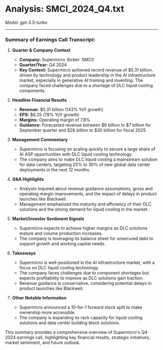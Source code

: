 # Analysis: SMCI_2024_Q4.txt

*Model: gpt-3.5-turbo*

---

### Summary of Earnings Call Transcript:

1. **Quarter & Company Context**
   - **Company:** Supermicro (ticker: SMCI)
   - **Quarter/Year:** Q4 2024
   - **Key Context:** Supermicro achieved record revenue of $5.31 billion, driven by technology and product leadership in the AI infrastructure market, especially in generative AI training and inventing. The company faced challenges due to a shortage of DLC liquid cooling components.

2. **Headline Financial Results**
   - **Revenue:** $5.31 billion (143% YoY growth)
   - **EPS:** $6.25 (78% YoY growth)
   - **Margins:** Operating margin of 7.8%
   - **Guidance:** Forecasted revenue between $6 billion to $7 billion for September quarter and $26 billion to $30 billion for fiscal 2025.

3. **Management Commentary**
   - Supermicro is focusing on scaling quickly to secure a large share of AI ASP opportunities with DLC liquid cooling technology.
   - The company aims to make DLC liquid cooling a mainstream solution for data centers, targeting 25% to 30% of new global data center deployments in the next 12 months.

4. **Q&A Highlights**
   - Analysts inquired about revenue guidance assumptions, gross and operating margin improvements, and the impact of delays in product launches like Blackwell.
   - Management emphasized the maturity and efficiency of their DLC solutions and the strong demand for liquid cooling in the market.

5. **Market/Investor Sentiment Signals**
   - Supermicro expects to achieve higher margins as DLC solutions mature and volume production increases.
   - The company is leveraging its balance sheet for unsecured debt to support growth and working capital needs.

6. **Takeaways**
   - Supermicro is well-positioned in the AI infrastructure market, with a focus on DLC liquid cooling technology.
   - The company faces challenges due to component shortages but expects profitability to improve as DLC solutions gain traction.
   - Revenue guidance is conservative, considering potential delays in product launches like Blackwell.

7. **Other Notable Information**
   - Supermicro announced a 10-for-1 forward stock split to make ownership more accessible.
   - The company is expanding its rack capacity for liquid cooling solutions and data center building block solutions.

This summary provides a comprehensive overview of Supermicro's Q4 2024 earnings call, highlighting key financial results, strategic initiatives, market sentiment, and future outlook.